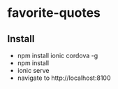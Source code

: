 # favorite-quotes

## Install
- npm install ionic cordova -g
- npm install
- ionic serve
- navigate to http://localhost:8100

